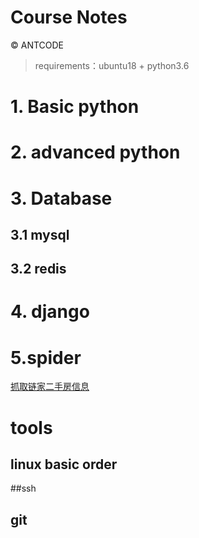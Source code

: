 Course Notes 
==============
© ANTCODE

> requirements：ubuntu18 + python3.6

# 1. Basic python 
# 2. advanced python
# 3. Database
## 3.1 mysql
## 3.2 redis
# 4. django
# 5.spider
[抓取链家二手房信息 ](https://github.com/chenyangMl/AID/blob/master/spider/lianjia_mysql.py)

# tools
## linux basic order
##ssh
## git
